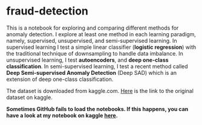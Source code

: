 # fraud-detection
This is a notebook for exploring and comparing different methods for anomaly detection. I explore at least one method in each learning paradigm, namely, supervised, unsupervised, and semi-supervised learning. In supervised learning I test a simple linear classifier (**logistic regression**) with the traditional technique of downsampling to handle data imbalance. In unsupervised learning, I test **autoencoders**, and **deep one-class classification**. In semi-supervised learning, I test a recent method called **Deep Semi-supervised Anomaly Detection** (Deep SAD) which is an extension of deep one-class classification. 

The dataset is downloaded from kaggle.com. [Here](https://www.kaggle.com/mlg-ulb/creditcardfraud) is the link to the original dataset on kaggle.

**Sometimes GitHub fails to load the notebooks. If this happens, you can have a look at my notebook on kaggle [here](https://www.kaggle.com/mdorgham/fraud-detection-comparing-4-methods).**
